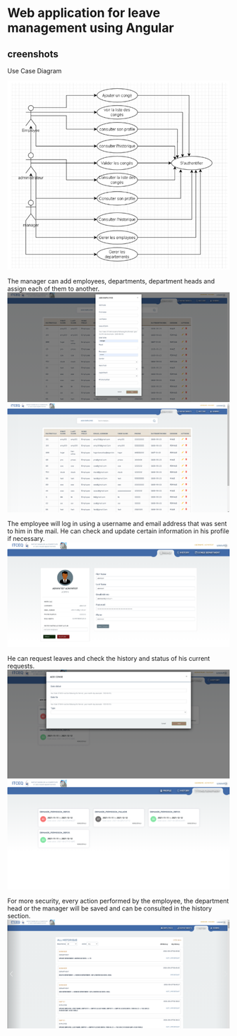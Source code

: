 # Web application for leave management using Angular

## creenshots
Use Case Diagram


![Use-Case-Diagram](Use-Case-Diagram.png)

The manager can add employees, departments, department heads and assign each of them to another. 
![07-manager-emp-add](07.png)
![06-Manager-emp](06.png)

The employee will log in using a username and email address that was sent to him in the mail. 
He can check and update certain information in his profile if necessary.
![01-chef-dep-profile](01.png)

He can request leaves and check the history and status of his current requests.
![08-emp-demande-conge-ADD](08.png)
![02-emp-demande-conge](02.png)

For more security, every action performed by the employee, the department head or the manager will be saved and can be consulted in the history section. 
![05-history](05.png)
